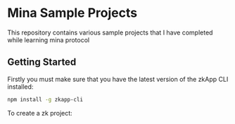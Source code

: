 # Mina Sample Projects

This repository contains various sample projects that I have completed while learning mina protocol

## Getting Started

Firstly you must make sure that you have the latest version of the zkApp CLI installed: 

```bash
npm install -g zkapp-cli
```

To create a zk project:


